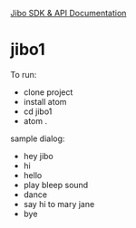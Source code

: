 [Jibo SDK & API Documentation](https://developers.jibo.com/sdk/docs/)
# jibo1

To run:
* clone project
* install atom
* cd jibo1
* atom .

sample dialog:
* hey jibo
* hi
* hello
* play bleep sound
* dance
* say hi to mary jane
* bye
